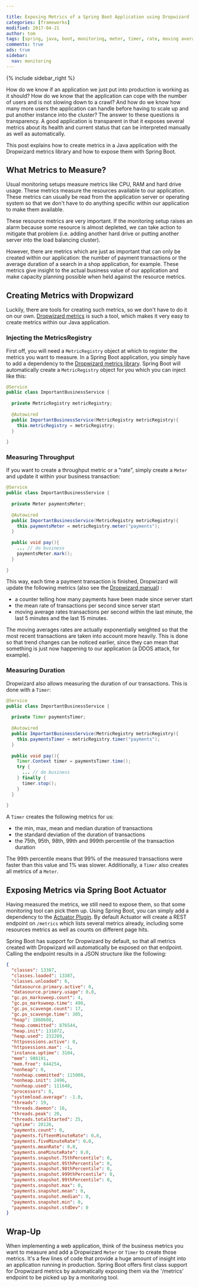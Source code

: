 ```yaml
---

title: Exposing Metrics of a Spring Boot Application using Dropwizard
categories: [frameworks]
modified: 2017-04-21
author: tom
tags: [spring, java, boot, monitoring, meter, timer, rate, moving average, transparency, metrics, actuator, dropwizard]
comments: true
ads: true
sidebar:
  nav: monitoring
---
```


{% include sidebar_right %}

How do we know if an application we just put into production is working
as it should? How do we know that the application can cope with the
number of users and is not slowing down to a crawl? And how do we know
how many more users the application can handle before having to scale
up and put another instance into the cluster? The answer to these questions
is transparency. A good application is transparent in that it exposes
several metrics about its health and current status that can be 
interpreted manually as well as automatically.

This post explains how to create metrics in a Java application with the Dropwizard 
metrics library and how to expose them with Spring Boot.

## What Metrics to Measure?

Usual monitoring setups measure metrics like CPU, RAM and hard drive usage.
These metrics measure the resources available to our application. These metrics
can usually be read from the application server or operating system so that
we don't have to do anything specific within our application to make them
available. 

These resource metrics are very important. If the monitoring setup raises an
alarm because some resource is almost depleted, we can take action to mitigate
that problem (i.e. adding another hard drive or putting another server into
the load balancing cluster).
 
However, there are metrics which are just as important that can only be
created within our application: the number of payment transactions or 
the average duration of a search in a shop application, for example. 
These metrics give insight to the actual business value of our application
and make capacity planning possible when held against the resource metrics.

## Creating Metrics with Dropwizard

Luckily, there are tools for creating such metrics, so we don't have to
do it on our own. [Dropwizard metrics](http://metrics.dropwizard.io/) is
such a tool, which makes it very easy to create metrics within our Java 
application.

### Injecting the MetricsRegistry
First off, you will need a `MetricRegistry` object at which to register
the metrics you want to measure. In a Spring Boot application, you simply
have to add a dependency to the [Dropwizard metrics library](http://search.maven.org/#search%7Cga%7C1%7Cg%3Aio.dropwizard.metrics%20a%3Ametrics-core). 
Spring Boot will automatically create a `MetricRegistry` object for you
which you can inject like this:

```java
@Service
public class ImportantBusinessService {
  
  private MetricRegistry metricRegistry;
  
  @Autowired
  public ImportantBusinessService(MetricRegistry metricRegistry){
    this.metricRegistry = metricRegistry;
  }
  
}
```

### Measuring Throughput
If you want to create a throughput metric or a "rate", simply create a 
`Meter` and update it within your business transaction:

```java
@Service
public class ImportantBusinessService {
  
  private Meter paymentsMeter;
  
  @Autowired
  public ImportantBusinessService(MetricRegistry metricRegistry){
    this.paymentsMeter = metricRegistry.meter("payments");
  }
  
  public void pay(){
    ... // do business
    paymentsMeter.mark();  
  }  
  
}
```

This way, each time a payment transaction is finished, Dropwizard will 
update the following metrics (also see the [Dropwizard manual](http://metrics.dropwizard.io/3.2.2/manual/core.html#meters)) :

* a counter telling how many payments have been made since server start
* the mean rate of transactions per second since server start
* moving average rates transactions per second within the last minute, the last 5 minutes and the last 15 minutes.

The moving averages rates are actually exponentially weighted so that the
most recent transactions are taken into account more heavily. This is done
so that trend changes can be noticed earlier, since they can mean that
something is just now happening to our application (a DDOS attack, for example).

### Measuring Duration

Dropwizard also allows measuring the duration of our transactions. This is done
with a `Timer`:

```java
@Service
public class ImportantBusinessService {
  
  private Timer paymentsTimer;
  
  @Autowired
  public ImportantBusinessService(MetricRegistry metricRegistry){
    this.paymentsTimer = metricRegistry.timer("payments");
  }
  
  public void pay(){
    Timer.Context timer = paymentsTimer.time();
    try {
      ... // do business
    } finally {
      timer.stop();
    }
  }  
  
}
```
A `Timer` creates the following metrics for us:

* the min, max, mean and median duration of transactions
* the standard deviation of the duration of transactions
* the 75th, 95th, 98th, 99th and 999th percentile of the transaction duration

The 99th percentile means that 99% of the measured transactions were faster
than this value and 1% was slower. Additionally, a `Timer` also creates all 
metrics of a `Meter`.

## Exposing Metrics via Spring Boot Actuator
Having measured the metrics, we still need to expose them, so that
some monitoring tool can pick them up. Using Spring Boot, you can simply
add a dependency to the [Actuator Plugin](http://search.maven.org/#search%7Cga%7C1%7Cg%3A%22org.springframework.boot%22%20a%3A%22spring-boot-starter-actuator%22).
By default Actuator will create a REST endpoint on `/metrics` which lists several
metrics already, including some resources metrics as well as counts on different
page hits.

Spring Boot has support for Dropwizard by default, so that all metrics created
with Dropwizard will automatically be exposed on that endpoint. Calling the
endpoint results in a JSON structure like the following:

```json
{  
  "classes": 13387,
  "classes.loaded": 13387,
  "classes.unloaded": 0,
  "datasource.primary.active": 0,
  "datasource.primary.usage": 0.0,
  "gc.ps_marksweep.count": 4,
  "gc.ps_marksweep.time": 498,
  "gc.ps_scavenge.count": 17,
  "gc.ps_scavenge.time": 305,
  "heap": 1860608,
  "heap.committed": 876544,
  "heap.init": 131072,
  "heap.used": 232289,
  "httpsessions.active": 0,
  "httpsessions.max": -1,
  "instance.uptime": 3104,
  "mem": 988191,
  "mem.free": 644254,
  "nonheap": 0,
  "nonheap.committed": 115008,
  "nonheap.init": 2496,
  "nonheap.used": 111648,
  "processors": 8,
  "systemload.average": -1.0,
  "threads": 19,
  "threads.daemon": 16,
  "threads.peak": 20,
  "threads.totalStarted": 25,
  "uptime": 20126,
  "payments.count": 0,
  "payments.fifteenMinuteRate": 0.0,
  "payments.fiveMinuteRate": 0.0,
  "payments.meanRate": 0.0,
  "payments.oneMinuteRate": 0.0,
  "payments.snapshot.75thPercentile": 0,
  "payments.snapshot.95thPercentile": 0,
  "payments.snapshot.98thPercentile": 0,
  "payments.snapshot.999thPercentile": 0,
  "payments.snapshot.99thPercentile": 0,
  "payments.snapshot.max": 0,
  "payments.snapshot.mean": 0,
  "payments.snapshot.median": 0,
  "payments.snapshot.min": 0,
  "payments.snapshot.stdDev": 0
}
```

## Wrap-Up
When implementing a web application, think of the business metrics you want
to measure and add a Dropwizard `Meter` or `Timer` to create those metrics.
It's a few lines of code that provide a huge amount of insight into an
application running in production. 
Spring Boot offers first class support for Dropwizard metrics by automatically
exposing them via the '/metrics' endpoint to be picked up by a monitoring tool.
